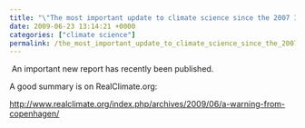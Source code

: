 ```yaml
---
title: "\"The most important update to climate science since the 2007 IPCC report\""
date: 2009-06-23 13:14:21 +0000
categories: ["climate science"]
permalink: /the_most_important_update_to_climate_science_since_the_2007_ipcc
---
```

 An important new report has recently been published.

A good summary is on RealClimate.org:

<http://www.realclimate.org/index.php/archives/2009/06/a-warning-from-copenhagen/>

